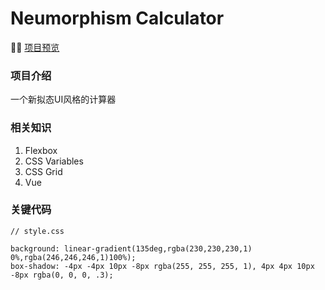 <!--
 * @Author: Hyman Choi
 * @Date: 2021-01-12 21:06:36
 * @LastEditTime: 2021-01-23 22:35:11
 * @LastEditors: Please set LastEditors
 * @Description: In User Settings Edit
 * @FilePath: /Treasure-Bag/Neumorphism-Calculator/README.md
-->
# Neumorphism Calculator

💁‍♂️ [项目预览](https://hymanchoi.github.io/Treasure-Bag/Neumorphism-Calculator/index.html)

### 项目介绍

一个新拟态UI风格的计算器

### 相关知识

1. Flexbox
2. CSS Variables  
3. CSS Grid  
4. Vue

### 关键代码

```
// style.css

background: linear-gradient(135deg,rgba(230,230,230,1) 0%,rgba(246,246,246,1)100%);
box-shadow: -4px -4px 10px -8px rgba(255, 255, 255, 1), 4px 4px 10px -8px rgba(0, 0, 0, .3);
```